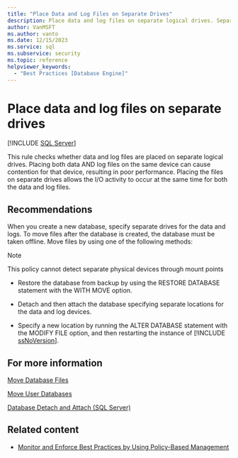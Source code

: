 ```yaml
---
title: "Place Data and Log Files on Separate Drives"
description: Place data and log files on separate logical drives. Separate locations allow activity for each to occur at the same time, improving SQL performance.
author: VanMSFT
ms.author: vanto
ms.date: 12/15/2023
ms.service: sql
ms.subservice: security
ms.topic: reference
helpviewer_keywords:
  - "Best Practices [Database Engine]"
---
```

# Place data and log files on separate drives

[!INCLUDE [SQL Server](../../includes/applies-to-version/sqlserver.md)]

This rule checks whether data and log files are placed on separate logical drives. Placing both data AND log files on the same device can cause contention for that device, resulting in poor performance. Placing the files on separate drives allows the I/O activity to occur at the same time for both the data and log files.

## Recommendations

When you create a new database, specify separate drives for the data and logs. To move files after the database is created, the database must be taken offline. Move files by using one of the following methods:

> [!NOTE]  
> This policy cannot detect separate physical devices through mount points

- Restore the database from backup by using the RESTORE DATABASE statement with the WITH MOVE option.

- Detach and then attach the database specifying separate locations for the data and log devices.

- Specify a new location by running the ALTER DATABASE statement with the MODIFY FILE option, and then restarting the instance of [!INCLUDE [ssNoVersion](../../includes/ssnoversion-md.md)].

## For more information

[Move Database Files](../databases/move-database-files.md)

[Move User Databases](../databases/move-user-databases.md)

[Database Detach and Attach (SQL Server)](../databases/database-detach-and-attach-sql-server.md)

## Related content

- [Monitor and Enforce Best Practices by Using Policy-Based Management](monitor-and-enforce-best-practices-by-using-policy-based-management.md)
